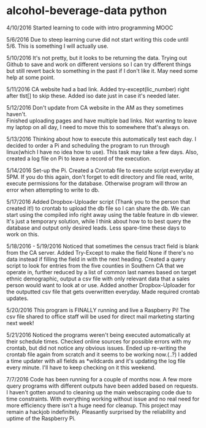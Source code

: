 # alcohol-beverage-data python
4/10/2016
Started learning to code with intro programming MOOC

5/6/2016
Due to steep learning curve did not start writing this code until 5/6.
This is something I will actually use.

5/10/2016
It's not pretty, but it looks to be returning the data.
Trying out Github to save and work on different versions so I can try different
things but still revert back to something in the past if I don't like it.
May need some help at some point.

5/11/2016
CA website had a bad link.  Added try-except(lic_number) right after tlst[] to skip these.  Added iso date just in case it's needed later.

5/12/2016
    Don't update from CA website in the AM as they sometimes haven't.  
    Finished uploading pages and have multiple bad links.
    Not wanting to leave my laptop on all day, I need to move this to somewhere that's always on.

5/13/2016
    Thinking about how to execute this automatically test each day.
    I decided to order a Pi and scheduling the program to run through linux(which I have no idea how to use).  This task may take a few days.  Also, created a log file on Pi to leave a record of the execution.

5/14/2016
    Set-up the Pi.  Created a Crontab file to execute script everyday at 5PM.  If you do this again, don't forget to edit directory and file read, write, execute permissions for the database.  Otherwise program will throw an error when attempting to write to db.
    
5/17/2016
    Added Dropbox-Uploader script (Thank you to the person that created it!) to crontab to upload the db file so I can share the db.  We can start using the compiled info right away using the table feature in db viewer.  
    It's just a temporary solution, while I think about how to to best query the database and output only desired leads.  Less spare-time these days to work on this.
    
5/18/2016 - 5/19/2016
    Noticed that sometimes the census tract field is blank from the CA server.  Added Try-Except to make the field None if there's no data instead if filling the field in with the next heading.
    Created a query script to look for entries from the five counties in Southern CA that we operate in, further reduced by a list of common last names based on target ethnic demographic, output a csv file with only relevant data that a sales person would want to look at or use.
    Added another Dropbox-Uploader for the outputted csv file that gets overwritten everyday.
    Made required crontab updates.
    
5/20/2016
    This program is FINALLY running and live a Raspberry Pi!  The csv file shared to office staff will be used for direct mail marketing starting next week!

5/21/2016
    Noticed the programs weren't being executed automatically at their schedule times.
    Checked online sources for possible errors with my crontab, but did not notice any obvious issues.  Ended up re-writing the crontab file again from scratch and it seems to be working now.(..?)  I added a time updater with all fields as *wildcards and it's updating the log file every minute.
    I'll have to keep checking on it this weekend.  

7/7/2016
    Code has been running for a couple of months now.  A few more query programs with different outputs have been added based on requests.  I haven't gotten around to cleaning up the main webscraping code due to time constraints.  With everything working without issue and no real need for more efficiency there isn't a huge need for cleanup.  This project may remain a hackjob indefinitely.  Pleasantly surprised by the reliability and uptime of the Raspberry Pi.
